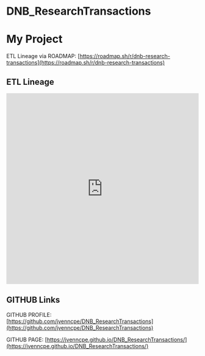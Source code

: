 # DNB_ResearchTransactions

# My Project 

ETL Lineage via ROADMAP: [https://roadmap.sh/r/dnb-research-transactions](https://roadmap.sh/r/dnb-research-transactions)

## ETL Lineage

<iframe src="https://roadmap.sh/r/embed?id=67781cff70129741a8113f8d" width="100%" height="500px" frameBorder="0"></iframe>

## GITHUB Links
GITHUB PROFILE: [https://github.com/jvenncpe/DNB_ResearchTransactions](https://github.com/jvenncpe/DNB_ResearchTransactions)

GITHUB PAGE: [https://jvenncpe.github.io/DNB_ResearchTransactions/](https://jvenncpe.github.io/DNB_ResearchTransactions/)

